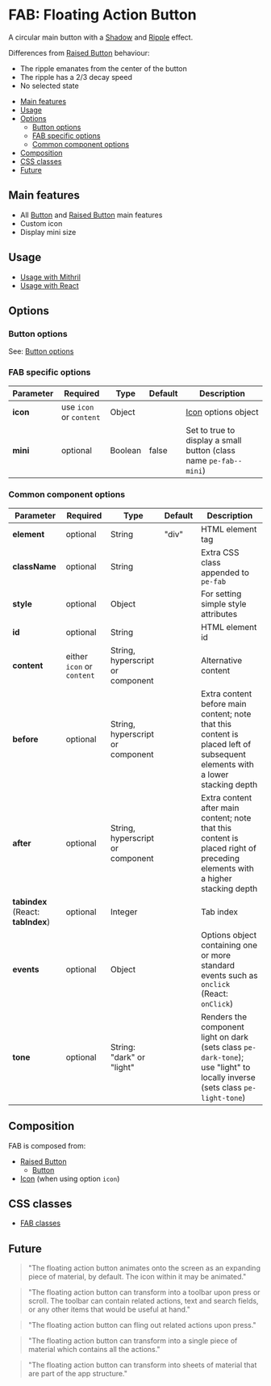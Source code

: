 # FAB: Floating Action Button

A circular main button with a [Shadow](shadow.md) and [Ripple](ripple.md) effect.

Differences from [Raised Button](raised-button.md) behaviour:

* The ripple emanates from the center of the button
* The ripple has a 2/3 decay speed
* No selected state

<!-- MarkdownTOC autolink="true" autoanchor="true" bracket="round" levels="1,2,3" -->

- [Main features](#main-features)
- [Usage](#usage)
- [Options](#options)
  - [Button options](#button-options)
  - [FAB specific options](#fab-specific-options)
  - [Common component options](#common-component-options)
- [Composition](#composition)
- [CSS classes](#css-classes)
- [Future](#future)

<!-- /MarkdownTOC -->


<a id="main-features"></a>
## Main features

* All [Button](button.md) and [Raised Button](raised-button.md) main features
* Custom icon
* Display mini size



<a id="usage"></a>
## Usage

* [Usage with Mithril](mithril/fab.md)
* [Usage with React](react/fab.md)




<a id="options"></a>
## Options


<a id="button-options"></a>
### Button options

See: [Button options](Button.md#options)


<a id="fab-specific-options"></a>
### FAB specific options

| **Parameter** |  **Required** | **Type** | **Default** | **Description** |
| ------------- | -------------- | -------- | ----------- | --------------- |
| **icon**      | use `icon` or `content` | Object |  | [Icon](Icon.md) options object |
| **mini**      | optional | Boolean | false | Set to true to display a small button (class name `pe-fab--mini`) |


<a id="common-component-options"></a>
### Common component options

| **Parameter** |  **Required** | **Type** | **Default** | **Description** |
| ------------- | -------------- | -------- | ----------- | --------------- |
| **element**   | optional | String | "div" | HTML element tag |
| **className** | optional | String |       | Extra CSS class appended to `pe-fab` |
| **style**     | optional | Object |       | For setting simple style attributes |
| **id**        | optional | String |       | HTML element id |
| **content**   | either `icon` or `content` | String, hyperscript or component |  | Alternative content |
| **before**    | optional | String, hyperscript or component | | Extra content before main content; note that this content is placed left of subsequent elements with a lower stacking depth |
| **after**     | optional | String, hyperscript or component | | Extra content after main content; note that this content is placed right of preceding elements with a higher stacking depth |
| **tabindex** (React: **tabIndex**)  | optional | Integer | | Tab index |
| **events**    | optional | Object | | Options object containing one or more standard events such as `onclick` (React: `onClick`) |
| **tone**      | optional       | String: "dark" or "light" |  | Renders the component light on dark (sets class `pe-dark-tone`); use "light" to locally inverse (sets class `pe-light-tone`) |



<a id="composition"></a>
## Composition

FAB is composed from:

* [Raised Button](raised-button.md)
  * [Button](button.md)
* [Icon](icon.md) (when using option `icon`)



<a id="css-classes"></a>
## CSS classes

* [FAB classes](../../packages/polythene-css-classes/fab.js)



<a id="future"></a>
## Future

> "The floating action button animates onto the screen as an expanding piece of material, by default. The icon within it may be animated."

> "The floating action button can transform into a toolbar upon press or scroll. The toolbar can contain related actions, text and search fields, or any other items that would be useful at hand."

> "The floating action button can fling out related actions upon press."

> "The floating action button can transform into a single piece of material which contains all the actions."

> "The floating action button can transform into sheets of material that are part of the app structure."


